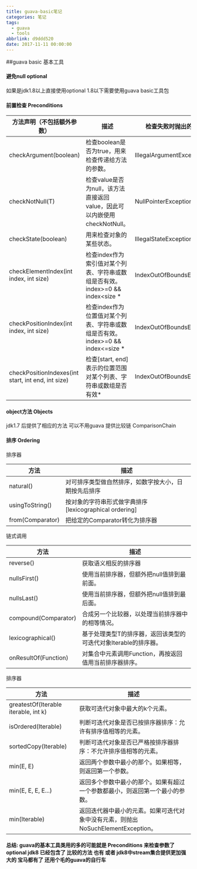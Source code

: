 ```yaml
---
title: guava-basic笔记
categories: 笔记
tags:
  - guava
  - tools
abbrlink: d9ddd520
date: 2017-11-11 00:00:00
---
```



##guava basic 基本工具
#### 避免null optional  
如果是jdk1.8以上直接使用optional  1.8以下需要使用guava basic工具包
#### 前置检查 Preconditions
|方法声明（不包括额外参数）|描述|检查失败时抛出的异常|
|----|-----|------|
|checkArgument(boolean)|检查boolean是否为true，用来检查传递给方法的参数。|IllegalArgumentException
|checkNotNull(T)|检查value是否为null，该方法直接返回value，因此可以内嵌使用checkNotNull。|NullPointerException
|checkState(boolean)|用来检查对象的某些状态。|IllegalStateException
|checkElementIndex(int index, int size)|检查index作为索引值对某个列表、字符串或数组是否有效。index>=0 && index<size *|IndexOutOfBoundsException
|checkPositionIndex(int index, int size)|检查index作为位置值对某个列表、字符串或数组是否有效。index>=0 && index<=size *|IndexOutOfBoundsException
|checkPositionIndexes(int start, int end, int size)|检查[start, end]表示的位置范围对某个列表、字符串或数组是否有效*|IndexOutOfBoundsException
#### object方法 Objects
jdk1.7 后提供了相应的方法 可以不用guava
提供比较链 ComparisonChain 
#### 排序 Ordering
排序器

|方法|描述| 
|----|-----|
|natural()|对可排序类型做自然排序，如数字按大小，日期按先后排序
|usingToString()|按对象的字符串形式做字典排序[lexicographical ordering]
|from(Comparator)|把给定的Comparator转化为排序器

链式调用

|方法|描述|
|----|----|
reverse()|获取语义相反的排序器
nullsFirst()|使用当前排序器，但额外把null值排到最前面。
nullsLast()|使用当前排序器，但额外把null值排到最后面。
compound(Comparator)|合成另一个比较器，以处理当前排序器中的相等情况。
lexicographical()|基于处理类型T的排序器，返回该类型的可迭代对象Iterable<T>的排序器。
onResultOf(Function)|对集合中元素调用Function，再按返回值用当前排序器排序。

排序器

|方法|描述|
|----|----|
greatestOf(Iterable iterable, int k)|获取可迭代对象中最大的k个元素。|leastOf
isOrdered(Iterable)|判断可迭代对象是否已按排序器排序：允许有排序值相等的元素。|isStrictlyOrdered
sortedCopy(Iterable)|判断可迭代对象是否已严格按排序器排序：不允许排序值相等的元素。|immutableSortedCopy
min(E, E)|返回两个参数中最小的那个。如果相等，则返回第一个参数。|max(E, E)
min(E, E, E, E...)|返回多个参数中最小的那个。如果有超过一个参数都最小，则返回第一个最小的参数。|max(E, E, E, E...)
min(Iterable)|返回迭代器中最小的元素。如果可迭代对象中没有元素，则抛出NoSuchElementException。|max(Iterable), min(Iterator), max(Iterator)


#### 总结: guava的基本工具类用的多的可能就是 Preconditions 来检查参数了     optional jdk8 已经包含了 比较的方法 也有   或者 jdk8中stream集合提供更加强大的  宝马都有了 还用个毛的guava的自行车
